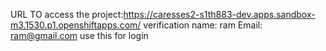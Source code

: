URL TO access the project:https://caresses2-s1th883-dev.apps.sandbox-m3.1530.p1.openshiftapps.com/ verification name: ram Email: ram@gmail.com use this for login
